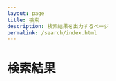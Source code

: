 ```yaml
---
layout: page 
title: 検索
description: 検索結果を出力するページ
permalink: /search/index.html
---
```


<h1>検索結果</h1>
<div id="search-results"></div>
